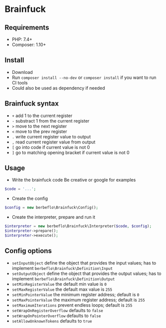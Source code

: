 # Brainfuck
## Requirements
- PHP: 7.4+
- Composer: 1.10+

## Install
- Download
- Run `composer install --no-dev` or `composer install` if you want to run CI tools
- Could also be used as dependency if needed

## Brainfuck syntax
- `+` add 1 to the current register
- `-` substract 1 from the current register
- `>` move to the next register
- `<` move to the prev register
- `.` write current register value to output
- `,` read current register value from output
- `[` go into code if current value is not 0
- `]` go to matching opening bracket if current value is not 0

## Usage
- Write the brainfuck code
Be creative or google for examples
```php
$code = '...';
```
- Create the config
```php
$config = new berbeflo\Brainfuck\Config();
```
- Create the interpreter, prepare and run it
```php
$interpreter = new berbeflo\Brainfuck\Interpreter($code, $config);
$interpreter->prepare();
$interpreter->execute();
```

## Config options
- `setInputObject` define the object that provides the input values; has to implement `berbeflo\Brainfuck\Definition\Input`
- `setOutputObject` define the object that provides the output values; has to implement `berbeflo\Brainfuck\Definition\Output`
- `setMinRegisterValue` the default min value is `0`
- `setMaxRegisterValue` the default max value is `255`
- `setMinPointerValue` the minimum register address; default is `0`
- `setMaxPointerValue` the maximum register address; default is `255`
- `setMaximumIterations` prevent endless loops; default is `255`
- `setWrapOnRegisterOverflow` defaults to `false`
- `setWrapOnPointerOverflow` defaults to `false`
- `setAllowUnknownTokens` defaults to `true`
